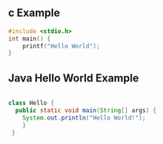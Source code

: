 ## c Example

```c
#include <stdio.h>
int main() {
    printf("Hello World");
}
```

## Java Hello World Example

```java

class Hello {
  public static void main(String[] args) {
    System.out.println("Hello World!");
    }
 }
 
 ```
